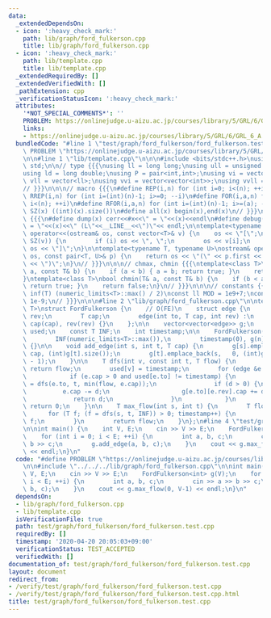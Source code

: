 ```yaml
---
data:
  _extendedDependsOn:
  - icon: ':heavy_check_mark:'
    path: lib/graph/ford_fulkerson.cpp
    title: lib/graph/ford_fulkerson.cpp
  - icon: ':heavy_check_mark:'
    path: lib/template.cpp
    title: lib/template.cpp
  _extendedRequiredBy: []
  _extendedVerifiedWith: []
  _pathExtension: cpp
  _verificationStatusIcon: ':heavy_check_mark:'
  attributes:
    '*NOT_SPECIAL_COMMENTS*': ''
    PROBLEM: https://onlinejudge.u-aizu.ac.jp/courses/library/5/GRL/6/GRL_6_A
    links:
    - https://onlinejudge.u-aizu.ac.jp/courses/library/5/GRL/6/GRL_6_A
  bundledCode: "#line 1 \"test/graph/ford_fulkerson/ford_fulkerson.test.cpp\"\n#define\
    \ PROBLEM \"https://onlinejudge.u-aizu.ac.jp/courses/library/5/GRL/6/GRL_6_A\"\
    \n\n#line 1 \"lib/template.cpp\"\n\n\n#include <bits/stdc++.h>\nusing namespace\
    \ std;\n\n// type {{{\nusing ll = long long;\nusing ull = unsigned long long;\n\
    using ld = long double;\nusing P = pair<int,int>;\nusing vi = vector<int>;\nusing\
    \ vll = vector<ll>;\nusing vvi = vector<vector<int>>;\nusing vvll = vector<vector<ll>>;\n\
    // }}}\n\n\n// macro {{{\n#define REP(i,n) for (int i=0; i<(n); ++i)\n#define\
    \ RREP(i,n) for (int i=(int)(n)-1; i>=0; --i)\n#define FOR(i,a,n) for (int i=(a);\
    \ i<(n); ++i)\n#define RFOR(i,a,n) for (int i=(int)(n)-1; i>=(a); --i)\n\n#define\
    \ SZ(x) ((int)(x).size())\n#define all(x) begin(x),end(x)\n// }}}\n\n\n// debug\
    \ {{{\n#define dump(x) cerr<<#x<<\" = \"<<(x)<<endl\n#define debug(x) cerr<<#x<<\"\
    \ = \"<<(x)<<\" (L\"<<__LINE__<<\")\"<< endl;\n\ntemplate<typename T>\nostream&\
    \ operator<<(ostream& os, const vector<T>& v) {\n    os << \"[\";\n    REP (i,\
    \ SZ(v)) {\n        if (i) os << \", \";\n        os << v[i];\n    }\n    return\
    \ os << \"]\";\n}\n\ntemplate<typename T, typename U>\nostream& operator<<(ostream&\
    \ os, const pair<T, U>& p) {\n    return os << \"(\" << p.first << \" \" << p.second\
    \ << \")\";\n}\n// }}}\n\n\n// chmax, chmin {{{\ntemplate<class T>\nbool chmax(T&\
    \ a, const T& b) {\n    if (a < b) { a = b; return true; }\n    return false;\n\
    }\ntemplate<class T>\nbool chmin(T& a, const T& b) {\n    if (b < a) { a = b;\
    \ return true; }\n    return false;\n}\n// }}}\n\n\n// constants {{{\n#define\
    \ inf(T) (numeric_limits<T>::max() / 2)\nconst ll MOD = 1e9+7;\nconst ld EPS =\
    \ 1e-9;\n// }}}\n\n\n#line 2 \"lib/graph/ford_fulkerson.cpp\"\n\ntemplate<typename\
    \ T>\nstruct FordFulkerson {\n    // O(FE)\n    struct edge {\n        int to,\
    \ rev;\n        T cap;\n        edge(int to, T cap, int rev) :\n            to(to),\
    \ cap(cap), rev(rev) {}\n    };\n\n    vector<vector<edge>> g;\n    vector<int>\
    \ used;\n    const T INF;\n    int timestamp;\n\n    FordFulkerson(int n) :\n\
    \        INF(numeric_limits<T>::max()),\n        timestamp(0), g(n), used(n, -1)\
    \ {}\n\n    void add_edge(int s, int t, T cap) {\n        g[s].emplace_back(t,\
    \ cap, (int)g[t].size());\n        g[t].emplace_back(s,   0, (int)g[s].size()\
    \ - 1);\n    }\n\n    T dfs(int v, const int t, T flow) {\n        if (v == t)\
    \ return flow;\n        used[v] = timestamp;\n        for (edge &e : g[v]) {\n\
    \            if (e.cap > 0 and used[e.to] != timestamp) {\n                T d\
    \ = dfs(e.to, t, min(flow, e.cap));\n                if (d > 0) {\n          \
    \          e.cap -= d;\n                    g[e.to][e.rev].cap += d;\n       \
    \             return d;\n                }\n            }\n        }\n       \
    \ return 0;\n    }\n\n    T max_flow(int s, int t) {\n        T flow = 0;\n  \
    \      for (T f; (f = dfs(s, t, INF)) > 0; timestamp++) {\n            flow +=\
    \ f;\n        }\n        return flow;\n    }\n};\n#line 4 \"test/graph/ford_fulkerson/ford_fulkerson.test.cpp\"\
    \n\nint main() {\n    int V, E;\n    cin >> V >> E;\n    FordFulkerson<int> g(V);\n\
    \    for (int i = 0; i < E; ++i) {\n        int a, b, c;\n        cin >> a >>\
    \ b >> c;\n        g.add_edge(a, b, c);\n    }\n    cout << g.max_flow(0, V-1)\
    \ << endl;\n}\n"
  code: "#define PROBLEM \"https://onlinejudge.u-aizu.ac.jp/courses/library/5/GRL/6/GRL_6_A\"\
    \n\n#include \"../../../lib/graph/ford_fulkerson.cpp\"\n\nint main() {\n    int\
    \ V, E;\n    cin >> V >> E;\n    FordFulkerson<int> g(V);\n    for (int i = 0;\
    \ i < E; ++i) {\n        int a, b, c;\n        cin >> a >> b >> c;\n        g.add_edge(a,\
    \ b, c);\n    }\n    cout << g.max_flow(0, V-1) << endl;\n}\n"
  dependsOn:
  - lib/graph/ford_fulkerson.cpp
  - lib/template.cpp
  isVerificationFile: true
  path: test/graph/ford_fulkerson/ford_fulkerson.test.cpp
  requiredBy: []
  timestamp: '2020-04-20 20:05:03+09:00'
  verificationStatus: TEST_ACCEPTED
  verifiedWith: []
documentation_of: test/graph/ford_fulkerson/ford_fulkerson.test.cpp
layout: document
redirect_from:
- /verify/test/graph/ford_fulkerson/ford_fulkerson.test.cpp
- /verify/test/graph/ford_fulkerson/ford_fulkerson.test.cpp.html
title: test/graph/ford_fulkerson/ford_fulkerson.test.cpp
---
```

